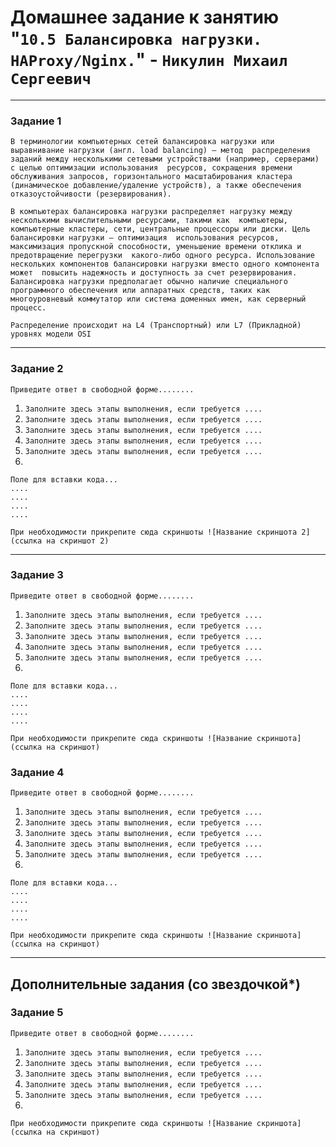 # Домашнее задание к занятию "`10.5 Балансировка нагрузки. HAProxy/Nginx.`" - `Никулин Михаил Сергеевич`



---

### Задание 1

`В терминологии компьютерных сетей балансировка нагрузки или выравнивание нагрузки (англ. load balancing) — метод 
распределения заданий между несколькими сетевыми устройствами (например, серверами) с целью оптимизации использования 
ресурсов, сокращения времени обслуживания запросов, горизонтального масштабирования кластера 
(динамическое добавление/удаление устройств), а также обеспечения отказоустойчивости (резервирования).`

`В компьютерах балансировка нагрузки распределяет нагрузку между несколькими вычислительными ресурсами, такими как 
компьютеры, компьютерные кластеры, сети, центральные процессоры или диски. Цель балансировки нагрузки — оптимизация 
использования ресурсов, максимизация пропускной способности, уменьшение времени отклика и предотвращение перегрузки 
какого-либо одного ресурса. Использование нескольких компонентов балансировки нагрузки вместо одного компонента может 
повысить надежность и доступность за счет резервирования. Балансировка нагрузки предполагает обычно наличие специального 
программного обеспечения или аппаратных средств, таких как многоуровневый коммутатор или система доменных имен, как серверный процесс.`

`Распределение происходит на L4 (Транспортный) или L7 (Прикладной) уровнях модели OSI`



---

### Задание 2

`Приведите ответ в свободной форме........`

1. `Заполните здесь этапы выполнения, если требуется ....`
2. `Заполните здесь этапы выполнения, если требуется ....`
3. `Заполните здесь этапы выполнения, если требуется ....`
4. `Заполните здесь этапы выполнения, если требуется ....`
5. `Заполните здесь этапы выполнения, если требуется ....`
6. 

```
Поле для вставки кода...
....
....
....
....
```

`При необходимости прикрепитe сюда скриншоты
![Название скриншота 2](ссылка на скриншот 2)`


---

### Задание 3

`Приведите ответ в свободной форме........`

1. `Заполните здесь этапы выполнения, если требуется ....`
2. `Заполните здесь этапы выполнения, если требуется ....`
3. `Заполните здесь этапы выполнения, если требуется ....`
4. `Заполните здесь этапы выполнения, если требуется ....`
5. `Заполните здесь этапы выполнения, если требуется ....`
6. 

```
Поле для вставки кода...
....
....
....
....
```

`При необходимости прикрепитe сюда скриншоты
![Название скриншота](ссылка на скриншот)`

### Задание 4

`Приведите ответ в свободной форме........`

1. `Заполните здесь этапы выполнения, если требуется ....`
2. `Заполните здесь этапы выполнения, если требуется ....`
3. `Заполните здесь этапы выполнения, если требуется ....`
4. `Заполните здесь этапы выполнения, если требуется ....`
5. `Заполните здесь этапы выполнения, если требуется ....`
6. 

```
Поле для вставки кода...
....
....
....
....
```

`При необходимости прикрепитe сюда скриншоты
![Название скриншота](ссылка на скриншот)`

---
## Дополнительные задания (со звездочкой*)


### Задание 5

`Приведите ответ в свободной форме........`

1. `Заполните здесь этапы выполнения, если требуется ....`
2. `Заполните здесь этапы выполнения, если требуется ....`
3. `Заполните здесь этапы выполнения, если требуется ....`
4. `Заполните здесь этапы выполнения, если требуется ....`
5. `Заполните здесь этапы выполнения, если требуется ....`
6. 

`При необходимости прикрепитe сюда скриншоты
![Название скриншота](ссылка на скриншот)`
